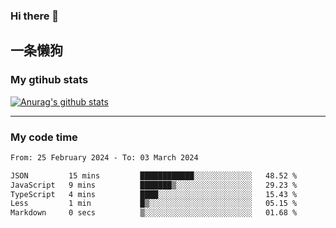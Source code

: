 ### Hi there 👋

## 一条懒狗
<!--
**kiss-me-quickly/kiss-me-quickly** is a ✨ _special_ ✨ repository because its `README.md` (this file) appears on your GitHub profile.

Here are some ideas to get you started:

- 🔭 I’m currently working on ...
- 🌱 I’m currently learning ...
- 👯 I’m looking to collaborate on ...
- 🤔 I’m looking for help with ...
- 💬 Ask me about ...
- 📫 How to reach me: ...
- 😄 Pronouns: ...
- ⚡ Fun fact: ...
-->


### My gtihub stats

[![Anurag's github stats](https://github-readme-stats.vercel.app/api?username=kiss-me-quickly)](https://github.com/anuraghazra/github-readme-stats)

***

### My code time

<!--START_SECTION:waka-->

```txt
From: 25 February 2024 - To: 03 March 2024

JSON         15 mins         ████████████░░░░░░░░░░░░░   48.52 %
JavaScript   9 mins          ███████▒░░░░░░░░░░░░░░░░░   29.23 %
TypeScript   4 mins          ████░░░░░░░░░░░░░░░░░░░░░   15.43 %
Less         1 min           █▒░░░░░░░░░░░░░░░░░░░░░░░   05.15 %
Markdown     0 secs          ▒░░░░░░░░░░░░░░░░░░░░░░░░   01.68 %
```

<!--END_SECTION:waka-->
